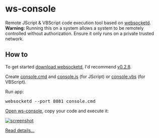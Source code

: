 ws-console
==========

Remote JScript & VBScript code execution tool based on <a href="https://github.com/joewalnes/websocketd">websocketd</a>.<br/>
<b>Warning:</b> Running this on a system allows a system to be remotely controlled without authorization. Ensure it only runs on a private trusted network.

How to
----------

To get started <a href="https://github.com/joewalnes/websocketd/wiki/Download-and-install">download websocketd</a>, I'd recommend <a href="http://download.websocketd.com/releases/websocketd/0.2.8/windows_amd64/websocketd.exe">v0.2.8</a>.

Create <a href="https://github.com/dab00/ws-console/blob/master/console.cmd">console.cmd</a> and 
<a href="https://github.com/dab00/ws-console/blob/master/console.js">console.js</a> (for JScript) or 
<a href="https://github.com/dab00/ws-console/blob/master/console.vbs">console.vbs</a> (for VBScript).

Run app:
<pre>websocketd --port 8081 console.cmd</pre>

<a href="http://www.googledrive.com/host/0B0YcK5KeNe1tMngtVkduNnBpams/WS-console.html">Open ws-console</a>, copy your code and execute it:

<a href="https://github.com/dab00/ws-console/raw/master/screenshot.jpg" target="_blank">
<img src="https://github.com/dab00/ws-console/raw/master/screenshot.jpg" alt="screenshot" style="max-width:100%;">
</a>

<a href="http://www.daspot.ru/2013/12/websocket.html">Read details...</a>
